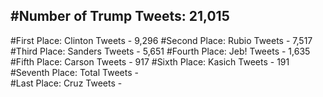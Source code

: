 #Number of Trump Tweets: 21,015
---
#First Place: Clinton Tweets - 9,296
#Second Place: Rubio Tweets - 7,517
#Third Place: Sanders Tweets - 5,651
#Fourth Place: Jeb! Tweets - 1,635
#Fifth Place: Carson Tweets - 917
#Sixth Place: Kasich Tweets - 191
#Seventh Place: Total Tweets -  
#Last Place: Cruz Tweets - 
